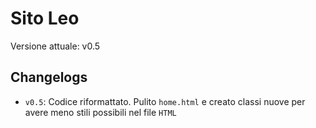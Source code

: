 # Sito Leo
Versione attuale: v0.5

## Changelogs

- `v0.5`: Codice riformattato. Pulito `home.html` e creato classi nuove per avere meno stili possibili nel file `HTML`